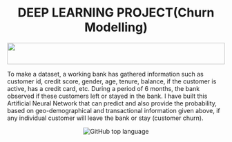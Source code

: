 <h1 align="center"> DEEP LEARNING PROJECT(Churn Modelling) </h1>

<img src="https://i.imgur.com/dBaSKWF.gif" height="50" width="100%">
 
 To make a dataset, a working bank has gathered information such as customer id, credit score, gender, age, tenure, balance, if the customer is active, has a credit card, etc. During a period of 6 months, the bank observed if these customers left or stayed in the bank. 
 I have built this Artificial Neural Network that can predict and also provide the probability, based on geo-demographical and transactional information given above, if any individual customer will leave the bank or stay (customer churn). 
 <p align="center">
 <img alt="GitHub top language" src="https://img.shields.io/github/languages/top/sachinSingh16-09/Deep-learning?color=04D361&labelColor=000000">
  
  </a>
</p>
